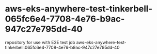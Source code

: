 # aws-eks-anywhere-test-tinkerbell-065fc6e4-7708-4e76-b9ac-947c27e795dd-40
repository for use with E2E test job aws-eks-anywhere-test-tinkerbell:065fc6e4-7708-4e76-b9ac-947c27e795dd-40
